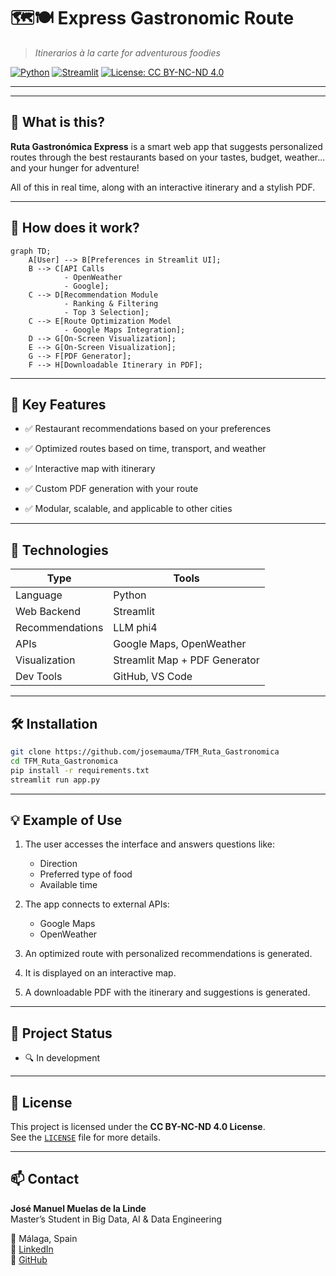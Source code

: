 # 🗺️🍽️ Express Gastronomic Route

> _Itinerarios à la carte for adventurous foodies_

[![Python](https://img.shields.io/badge/Python-3.10-blue)](https://www.python.org/)
[![Streamlit](https://img.shields.io/badge/Streamlit-Web_App-ff4b4b)](https://streamlit.io/)
[![License: CC BY-NC-ND 4.0](https://img.shields.io/badge/License-CC%20BY--NC--ND%204.0-lightgrey.svg)](https://creativecommons.org/licenses/by-nc-nd/4.0/)


---

---

## 🌟 What is this?

**Ruta Gastronómica Express** is a smart web app that suggests personalized routes through the best restaurants based on your tastes, budget, weather... and your hunger for adventure! 

All of this in real time, along with an interactive itinerary and a stylish PDF.

---

## 🧠 How does it work?

```mermaid
graph TD;
    A[User] --> B[Preferences in Streamlit UI];
    B --> C[API Calls
            - OpenWeather
            - Google];
    C --> D[Recommendation Module
            - Ranking & Filtering
            - Top 3 Selection];
    C --> E[Route Optimization Model
            - Google Maps Integration];
    D --> G[On-Screen Visualization];
    E --> G[On-Screen Visualization];
    G --> F[PDF Generator];
    F --> H[Downloadable Itinerary in PDF];
```
---
## 🎯 Key Features

- ✅ Restaurant recommendations based on your preferences

- ✅ Optimized routes based on time, transport, and weather

- ✅ Interactive map with itinerary

- ✅ Custom PDF generation with your route

- ✅ Modular, scalable, and applicable to other cities
  
---

## 🧪 Technologies

| Type             | Tools                                                          |
|------------------|----------------------------------------------------------------|
| Language         | Python                                                         |
| Web Backend      | Streamlit                                                      |
| Recommendations  | LLM phi4                                                       |
| APIs             | Google Maps, OpenWeather                                       |
| Visualization    | Streamlit Map + PDF Generator                                  |
| Dev Tools        | GitHub, VS Code                                                |

---

## 🛠️ Installation

```bash
git clone https://github.com/josemauma/TFM_Ruta_Gastronomica
cd TFM_Ruta_Gastronomica
pip install -r requirements.txt
streamlit run app.py

```

---

## 💡 Example of Use

1. The user accesses the interface and answers questions like:
   - Direction 
   - Preferred type of food
   - Available time  

2. The app connects to external APIs:
   - Google Maps   
   - OpenWeather  

3. An optimized route with personalized recommendations is generated.  
4. It is displayed on an interactive map.  
5. A downloadable PDF with the itinerary and suggestions is generated.  

---

## 🚧 Project Status

- 🔍 In development  

---

## 📄 License

This project is licensed under the **CC BY-NC-ND 4.0 License**.  
See the [`LICENSE`](./LICENSE) file for more details.

---

## 📫 Contact

**José Manuel Muelas de la Linde**  
Master’s Student in Big Data, AI & Data Engineering


📍 Málaga, Spain  
🔗 [LinkedIn](www.linkedin.com/in/josemanuel-muelas-delalinde)  
🐙 [GitHub](https://github.com/josemauma)

